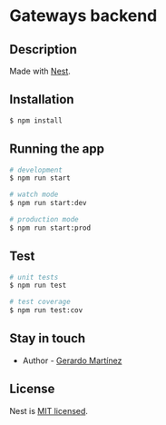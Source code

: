 # Gateways backend

## Description

Made with [Nest](https://github.com/nestjs/nest).

## Installation

```bash
$ npm install
```

## Running the app

```bash
# development
$ npm run start

# watch mode
$ npm run start:dev

# production mode
$ npm run start:prod
```

## Test

```bash
# unit tests
$ npm run test

# test coverage
$ npm run test:cov
```
## Stay in touch

- Author - [Gerardo Martínez](https://github.com/lunox94)

## License

Nest is [MIT licensed](LICENSE).
